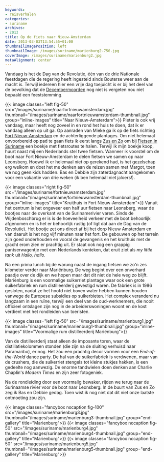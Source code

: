 ```yaml
---
keywords:
- reisverhalen
categories:
- suriname
archives:
- 2013
title: Op de fiets naar Nieuw-Amsterdam
date: 2013-03-03T13:54:55+01:00
thumbnailImagePosition: left
thumbnailImage: /images/suriname/marienburg2-750.jpg
coverImage: /images/suriname/marienburg2.jpg
metaAlignment: center
---
```


Vandaag is het de Dag van de Revolutie, één van de drie Nationale feestdagen
die de regering heeft ingesteld sinds Bouterse weer aan de macht is. Terwijl
iedereen hier een vrije dag toejuicht is er bij het deel van de bevolking dat
de [Decembermoorden](../paramaribo-revisited/) nog niet is vergeten nou niet
bepaald een feeststemming.  <!--more-->

{{< image classes="left fig-50"
src="/images/suriname/naarfortnieuwamsterdam.jpg"
thumbnail="/images/suriname/naarfortnieuwamsterdam-thumbnail.jpg"
group="inline-images" title="Naar Nieuw-Amsterdam">}} Pieter is ook vrij
vandaag, maar heeft nog zoveel in en rond het huis te doen, dat ik er vandaag
alleen op uit ga. Op aanraden van Mieke ga ik op de fiets richting <a
href="http://nl.wikipedia.org/wiki/Fort_Nieuw-Amsterdam" target="_blank">Fort
Nieuw-Amsterdam</a> en de achterliggende plantages. Om niet helemaal
onvoorbereid op pad te gaan fiets ik eerst langs [Zus en
Zo](http://www.zusenzosuriname.com/) om bij [Fietsen in
Suriname](http://www.fietseninsuriname.nl/) een boekje met fietsroutes te
halen. Terwijl ik mijn boekje koop, huurt naast mij een Nederlands stel twee
fietsen. Wanneer ik voorstel om de boot naar Fort Nieuw-Amsterdam te delen
fietsen we samen op naar Leonsberg. Hoewel ik er helemaal niet op gerekend had,
is het gezelschap erg welkom en doet het me denken aan de reizen samen met
Margot, toen we nog geen kids hadden. Bas en Debbie zijn zaterdagnacht
aangekomen voor een vakantie van drie weken (ik ben helemáál niet jaloers!).

{{< image classes="right fig-50" src="/images/suriname/fortnieuwamsterdam.jpg"
thumbnail="/images/suriname/fortnieuwamsterdam-thumbnail.jpg"
group="inline-images" title="Kruithuis in Fort Nieuw-Amsterdam">}}
Vanuit het centrum is het ongeveer een half uur fietsen naar Leonsberg, waar de
bootjes naar de overkant van de Surinamerivier varen. Sinds de Wijdenboschbrug
er is is de hoeveelheid verkeer met de boot behoorlijk afgenomen en is het er
behoorlijk rustig (of ligt dat aan de Dag van de Revolutie). Het bootje zet ons
direct af bij het dorp Nieuw Amsterdam en van daaruit is het nog vijf minuten
naar het fort. De gebouwen op het terrein zijn goed onderhouden en vooral de
gevangenis en het kruithuis met de gracht erom zien er prachtig uit. Er staat
ook nog een grappig pantserwagentje met een Nederlands kenteken, dat eruit ziet
als _my little tank_ uit _Hallo, hallo_.

Na een prima lunch bij de warung naast de ingang fietsen we zo'n zes kilometer
verder naar Mariënburg. De weg begint over een onverhard paadje over de dijk en
we hopen maar dat dit niet de hele weg zo blijft. Mariënburg is een voormalige
suikerriet plantage waar ook een grote suikerfabriek en rum distilleerderij
gevestigd waren. De fabriek is in 1986 gesloten, nadat ze het hoofd niet boven
water hebben kunnen houden vanwege de Europese subsidies op suikerbieten. Het
complex veranderd nu langzaam in een ruïne, terwijl een deel van de
oud-werknemers, die nooit officieel ontslagen zijn nog in de arbeiderswoningen
woont en de kost verdient met het rondleiden van toeristen.

{{< image classes="left fig-50" src="/images/suriname/marienburg1.jpg"
thumbnail="/images/suriname/marienburg1-thumbnail.jpg" group="inline-images"
title="Voormalige rum distilleerderij Mariënburg">}}

Van de distilleerderij staat alleen de imposante toren, waar de
distillatiekolommen stonden (die zijn na de sluiting verhuisd naar Paramaribo),
er nog. Het zou een prachtig decor vormen voor een _End-of-the-World_ dance
party. De hal van de suikerfabriek is verdwenen, maar van de crushers, die de
suikerriet stengels tot kleine stukjes hakken, is een gedeelte nog aanwezig. De
enorme tandwielen doen denken aan Charlie Chaplin's _Modern Times_ en zijn zeer
fotogeniek.

Na de rondleiding door een voormalig bewaker, rijden we terug naar de
Surinaamse rivier voor de boot naar Leonsberg. In de buurt van Zus en Zo zeg ik
Bas en Debbie gedag. Toen wist ik nog niet dat dit niet onze laatste ontmoeting
zou zijn.

{{< image classes="fancybox nocaption fig-100" src="/images/suriname/marienburg3.jpg" thumbnail="/images/suriname/marienburg3-thumbnail.jpg" group="end-gallery" title="Marienburg">}}
{{< image classes="fancybox nocaption fig-50" src="/images/suriname/marienburg4.jpg" thumbnail="/images/suriname/marienburg4-thumbnail.jpg" group="end-gallery" title="Marienburg">}}
{{< image classes="fancybox nocaption fig-50" src="/images/suriname/marienburg5.jpg" thumbnail="/images/suriname/marienburg5-thumbnail.jpg" group="end-gallery" title="Marienburg">}}
